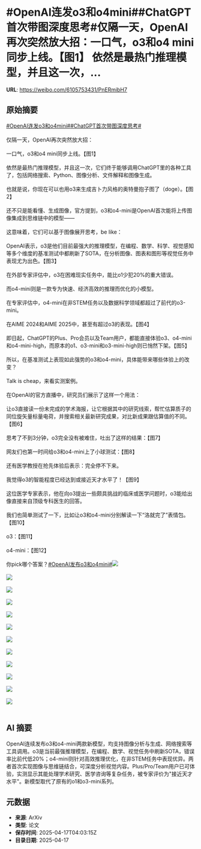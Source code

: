 # #OpenAI连发o3和o4mini##ChatGPT首次带图深度思考#仅隔一天，OpenAI再次突然放大招：一口气，o3和o4 mini同步上线。【图1】 依然是最热门推理模型，并且这一次，...

**URL**: https://weibo.com/6105753431/PnERmibH7

## 原始摘要

<a href="https://m.weibo.cn/search?containerid=231522type%3D1%26t%3D10%26q%3D%23OpenAI%E8%BF%9E%E5%8F%91o3%E5%92%8Co4mini%23&amp;extparam=%23OpenAI%E8%BF%9E%E5%8F%91o3%E5%92%8Co4mini%23" data-hide=""><span class="surl-text">#OpenAI连发o3和o4mini#</span></a><a href="https://m.weibo.cn/search?containerid=231522type%3D1%26t%3D10%26q%3D%23ChatGPT%E9%A6%96%E6%AC%A1%E5%B8%A6%E5%9B%BE%E6%B7%B1%E5%BA%A6%E6%80%9D%E8%80%83%23&amp;extparam=%23ChatGPT%E9%A6%96%E6%AC%A1%E5%B8%A6%E5%9B%BE%E6%B7%B1%E5%BA%A6%E6%80%9D%E8%80%83%23" data-hide=""><span class="surl-text">#ChatGPT首次带图深度思考#</span></a><br><br>仅隔一天，OpenAI再次突然放大招：<br><br>一口气，o3和o4 mini同步上线。【图1】  <br><br>依然是最热门推理模型，并且这一次，它们终于能够调用ChatGPT里的各种工具了，包括网络搜索、Python、图像分析、文件解释和图像生成。<br><br>也就是说，你现在可以也用o3来生成吉卜力风格的奥特曼抱子图了（doge）。【图2】<br><br>还不只是能看懂、生成图像，官方提到，o3和o4-mini是OpenAI首次能将上传图像集成到思维链中的模型——  <br><br>这意味着，它们可以基于图像展开思考，be like：<br><br>OpenAI表示，o3是他们目前最强大的推理模型，在编程、数学、科学、视觉感知等多个维度的基准测试中都刷新了SOTA，在分析图像、图表和图形等视觉任务中表现尤为出色。【图3】<br><br>在外部专家评估中，o3在困难现实任务中，能比o1少犯20%的重大错误。<br><br>而o4-mini则是一款专为快速、经济高效的推理而优化的小模型。<br><br>在专家评估中，o4-mini在非STEM任务以及数据科学领域都超过了前代的o3-mini。<br><br>在AIME 2024和AIME 2025中，甚至有超过o3的表现。【图4】<br><br>即日起，ChatGPT的Plus、Pro会员以及Team用户，都能直接体验o3、o4-mini和o4-mini-high，而原本的o1、o3-mini和o3-mini-high则已悄然下架。【图5】<br><br>所以，在基准测试上表现如此强势的o3和o4-mini，具体能带来哪些体验上的改变？<br><br>Talk is cheap，来看实测案例。<br><br>在OpenAI的官方直播中，研究员们展示了这样一个用法：  <br><br>让o3直接读一份未完成的学术海报，让它根据其中的研究线索，帮忙估算质子的同位旋矢量标量电荷，并搜索相关最新研究成果，对比新成果跟估算值的不同。【图6】<br><br>思考了不到3分钟，o3完全没有被难住，吐出了这样的结果：【图7】<br><br>网友们也第一时间给o3和o4-mini上了小球测试：【图8】  <br><br>还有医学教授在抢先体验后表示：完全停不下来。<br><br>我觉得o3的智能程度已经达到或接近天才水平了！【图9】<br><br>这位医学专家表示，他在向o3提出一些颇具挑战的临床或医学问题时，o3能给出像直接来自顶级专科医生的回答。<br><br>我们也简单测试了一下，比如让o3和o4-mini分别解读一下“洛就完了”表情包。【图10】<br><br>o3：【图11】<br><br>o4-mini：【图12】<br><br>你pick哪个答案？<a href="https://m.weibo.cn/search?containerid=231522type%3D1%26t%3D10%26q%3D%23OpenAI%E5%8F%91%E5%B8%83o3%E5%92%8Co4mini%23&amp;extparam=%23OpenAI%E5%8F%91%E5%B8%83o3%E5%92%8Co4mini%23" data-hide=""><span class="surl-text">#OpenAI发布o3和o4mini#</span></a><img style="" src="https://tvax1.sinaimg.cn/large/006Fd7o3gy1i0jnsnpckej30tl0k0n5l.jpg" referrerpolicy="no-referrer"><br><br><img style="" src="https://tvax1.sinaimg.cn/large/006Fd7o3gy1i0jnsnyh3jj30w90k049m.jpg" referrerpolicy="no-referrer"><br><br><img style="" src="https://tvax3.sinaimg.cn/large/006Fd7o3gy1i0jnsnjo82j30zk0fi426.jpg" referrerpolicy="no-referrer"><br><br><img style="" src="https://tvax2.sinaimg.cn/large/006Fd7o3gy1i0jnsns6ryj30zk0gu79f.jpg" referrerpolicy="no-referrer"><br><br><img style="" src="https://tvax4.sinaimg.cn/large/006Fd7o3gy1i0jnsmvi5jj30k00momyw.jpg" referrerpolicy="no-referrer"><br><br><img style="" src="https://tvax2.sinaimg.cn/large/006Fd7o3gy1i0jnso6vs7j30zk0k0dx5.jpg" referrerpolicy="no-referrer"><br><br><img style="" src="https://tvax2.sinaimg.cn/large/006Fd7o3gy1i0jnsoo6jkg30k00b9u0x.gif" referrerpolicy="no-referrer"><br><br><img style="" src="https://tvax2.sinaimg.cn/large/006Fd7o3gy1i0jnsrmfyqg30ks0bp4qr.gif" referrerpolicy="no-referrer"><br><br><img style="" src="https://tvax3.sinaimg.cn/large/006Fd7o3gy1i0jnt7j6gbj30wo0k0wng.jpg" referrerpolicy="no-referrer"><br><br><img style="" src="https://tvax1.sinaimg.cn/large/006Fd7o3gy1i0jnt805fdj30ud0k018a.jpg" referrerpolicy="no-referrer"><br><br><img style="" src="https://tvax3.sinaimg.cn/large/006Fd7o3gy1i0jnt6uc5mj30lg0k0787.jpg" referrerpolicy="no-referrer"><br><br><img style="" src="https://tvax3.sinaimg.cn/large/006Fd7o3gy1i0jnt7bef4j30zk0d7djb.jpg" referrerpolicy="no-referrer"><br><br>

## AI 摘要

OpenAI连续发布o3和o4-mini两款新模型，均支持图像分析与生成、网络搜索等工具调用。o3是当前最强推理模型，在编程、数学、视觉任务中刷新SOTA，错误率比前代低20%；o4-mini则针对高效推理优化，在非STEM任务中表现优异。两者首次实现图像与思维链结合，可深度分析视觉内容。Plus/Pro/Team用户已可体验，实测显示其能处理学术研究、医学咨询等复杂任务，被专家评价为"接近天才水平"。新模型取代了原有的o1和o3-mini系列。

## 元数据

- **来源**: ArXiv
- **类型**: 论文
- **保存时间**: 2025-04-17T04:03:15Z
- **目录日期**: 2025-04-17
